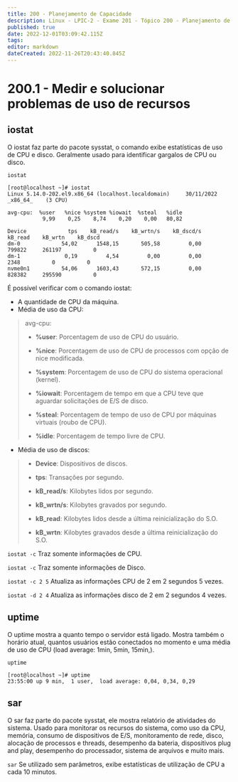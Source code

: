 ```yaml
---
title: 200 - Planejamento de Capacidade
description: Linux - LPIC-2 - Exame 201 - Tópico 200 - Planejamento de Capacidade
published: true
date: 2022-12-01T03:09:42.115Z
tags: 
editor: markdown
dateCreated: 2022-11-26T20:43:40.845Z
---
```


# 200.1 - Medir e solucionar problemas de uso de recursos
## iostat
O iostat faz parte do pacote sysstat, o comando exibe estatísticas de uso de CPU e disco. Geralmente usado para identificar gargalos de CPU ou disco.

`iostat`
```shell
[root@localhost ~]# iostat
Linux 5.14.0-202.el9.x86_64 (localhost.localdomain) 	30/11/2022 	_x86_64_	(3 CPU)

avg-cpu:  %user   %nice %system %iowait  %steal   %idle
           9,99    0,25    8,74    0,20    0,00   80,82

Device             tps    kB_read/s    kB_wrtn/s    kB_dscd/s    kB_read    kB_wrtn    kB_dscd
dm-0             54,02      1548,15       505,58         0,00     799822     261197          0
dm-1              0,19         4,54         0,00         0,00       2348          0          0
nvme0n1          54,06      1603,43       572,15         0,00     828382     295590          0
```

É possível verificar com o comando iostat:
- A quantidade de CPU da máquina.
- Média de uso da CPU:
> avg-cpu: 
>
> - **%user**: Porcentagem de uso de CPU do usuário.
>
> - **%nice**: Porcentagem de uso de CPU de processos com opção de nice modificada.
>
> - **%system**: Porcentagem de uso de CPU do sistema operacional (kernel).
>
> - **%iowait**: Porcentagem de tempo em que a CPU teve que aguardar solicitações de E/S de disco.
>
> - **%steal**: Porcentagem de tempo de uso de CPU por máquinas virtuais (roubo de CPU).
>
> - **%idle**: Porcentagem de tempo livre de CPU.

- Média de uso de discos:
> - **Device**: Dispositivos de discos.
>
> - **tps**: Transações por segundo.
>
> - **kB_read/s**: Kilobytes lidos por segundo.
>
> - **kB_wrtn/s**: Kilobytes gravados por segundo.
>
> - **kB_read**: Kilobytes lidos desde a última reinicialização do S.O.
>
> - **kB_wrtn**: Kilobytes gravados desde a última reinicialização do S.O.

`iostat -c`
Traz somente informações de CPU.

`iostat -c`
Traz somente informações de Disco.

`iostat -c 2 5`
Atualiza as informações CPU de 2 em 2 segundos 5 vezes.

`iostat -d 2 4`
Atualiza as informações disco de 2 em 2 segundos 4 vezes.
## uptime
O uptime mostra a quanto tempo o servidor está ligado. 
Mostra também o horário atual, quantos usuários estão conectados no momento e uma média de uso de CPU (load average: 1min, 5min, 15min,).

`uptime`
```shell
[root@localhost ~]# uptime
23:55:00 up 9 min,  1 user,  load average: 0,04, 0,34, 0,29
```
## sar
O sar faz parte do pacote sysstat, ele mostra relatório de atividades do sistema.
Usado para monitorar os recursos do sistema, como uso da CPU, memória, consumo de dispositivos de E/S, monitoramento de rede, disco, alocação de processos e threads, desempenho da bateria, dispositivos plug and play, desempenho do processador, sistema de arquivos e muito mais.

`sar`
Se utilizado sem parâmetros, exibe estatísticas de utilização de CPU a cada 10 minutos.
```shell

```